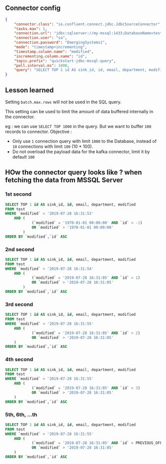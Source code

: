 ## Connector config

```json
{
	"connector.class": "io.confluent.connect.jdbc.JdbcSourceConnector",
	"tasks.max": 1,
	"connection.url": "jdbc:sqlserver://my-mssql:1433;DatabaseName=test_db",
	"connection.user": "sa",
	"connection.password": "EmergingSystems1",
	"mode": "timestamp+incrementing",
	"timestamp.column.name": "modified",
	"incrementing.column.name": "id",
	"topic.prefix": "quickstart-jdbc-mssql-query",
	"poll.interval.ms": 1000,
	"query": "SELECT TOP 1 id AS sink_id, id, email, department, modified FROM test_db.dbo.test"
}
```

## Lesson learned

Setting `batch.max.rows` will not be used in the SQL query.

This setting can be used to limit the amount of data buffered internally in the connector.

eg : we can use `SELECT TOP 1000` in the query. But we want to buffer `100` records to connector. Objective :
- Only use `1` connection query with limit `1000` to the Database, instead of `10` connections with limit `100` (10 * 100).
- Do not overload the payload data for the kafka connector, limit it by default `100`

## HOw the connector query looks like ? when fetching the data from MSSQL Server

### 1st second

```sql
SELECT TOP 1 id AS sink_id, id, email, department, modified 
FROM test 
WHERE `modified` < '2019-07-28 16:31:53' 
	AND (
			(`modified` = '1970-01-01 00:00:00' AND `id` > -1) 
			OR `modified` > '1970-01-01 00:00:00'
		) 
ORDER BY `modified`,`id` ASC
```

### 2nd second

```sql
SELECT TOP 1 id AS sink_id, id, email, department, modified 
FROM test 
WHERE `modified` < '2019-07-28 16:31:54' 
	AND (
			(`modified` = '2019-07-28 16:31:05' AND `id` > 1) 
			OR `modified` > '2019-07-28 16:31:05'
		) 
ORDER BY `modified`,`id` ASC
```

### 3rd second

```sql
SELECT TOP 1 id AS sink_id, id, email, department, modified 
FROM test 
WHERE `modified` < '2019-07-28 16:31:55' 
	AND (
			(`modified` = '2019-07-28 16:31:05' AND `id` > 2) 
			OR `modified` > '2019-07-28 16:31:05'
	) 
ORDER BY `modified`,`id` ASC
```

### 4th second

```sql
SELECT TOP 1 id AS sink_id, id, email, department, modified 
FROM test 
WHERE `modified` < '2019-07-28 16:31:55' 
	AND (
			(`modified` = '2019-07-28 16:31:05' AND `id` > 3) 
			OR `modified` > '2019-07-28 16:31:05'
	) 
ORDER BY `modified`,`id` ASC
```

### 5th, 6th, ...th

```sql
SELECT TOP 1 id AS sink_id, id, email, department, modified 
FROM test 
WHERE `modified` < '2019-07-28 16:31:55' 
	AND (
			(`modified` = '2019-07-28 16:31:05' AND `id` > PREVIOUS_OFFSET + 1) 
			OR `modified` > '2019-07-28 16:31:05'
	) 
ORDER BY `modified`,`id` ASC
```


